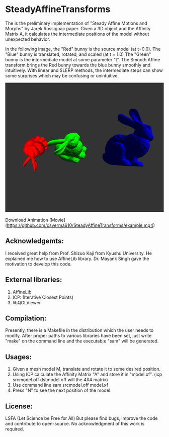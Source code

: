 # SteadyAffineTransforms

The is the preliminary implementation of "Steady Affine Motions and Morphs" by Jarek Rossignac paper. Given
a 3D object and the Affinity Matrix A, it calculates the intermediate positions of the model without unexpected
behavior.

In the following image, the "Red" bunny is the source model (at t=0.0). The "Blue" bunny is translated, rotated, 
and scaled (at t = 1.0) The "Green" bunny is the intermediate model at some parameter "t". The Smooth Affine transform
brings the Red bunny towards the blue bunny smoothly and intuitively. With linear and SLERP methods, the intermediate
steps can show some surprises which may be confusing or unintuitive. 

![alt text](./example.png "Title")

Download Animation [Movie] (https://github.com/csverma610/SteadyAffineTransforms/example.mp4)


## Acknowledgemts:
I received great help from Prof. Shizuo Kaji from Kyushu University. He explained me how to use AffineLib library.
Dr. Mayank Singh gave the motivation to develop this code.


## External libraries:
1. AffineLib
2. ICP: (Iterative Closest Points)
3. libQGLViewer

## Compilation:
Presently, there is a Makefile in the distribution which the user needs to modify.
After proper paths to various libraries have been set, just write "make" on the
command line and the executab;e "sam" will be generated.

## Usages:
1. Given a mesh model M, translate and rotate it to some desired position. 
2. Using ICP calculate the Affinity Matrix "A" and store it in "model.xf".
   (icp srcmodel.off dstmodel.off will the 4X4 matrix)
3. Use command line
       sam srcmodel.off model.xf  
4. Press "N" to see the next position of the model.


## License:
LSFA (Let Science be Free for All)
But please find bugs, improve the code and contribute to open-source.
No acknowledgment of this work is required. 

